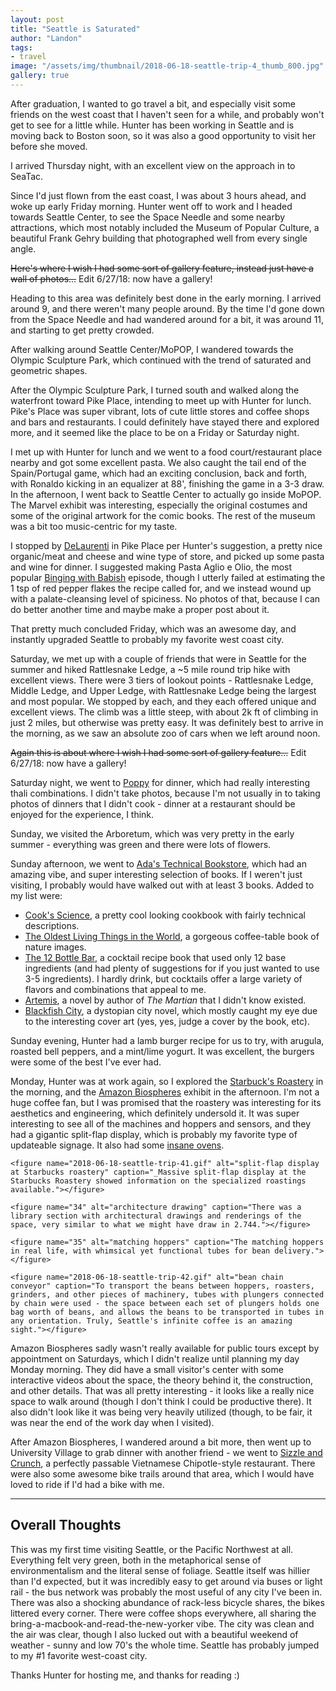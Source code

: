 ```yaml
---
layout: post
title: "Seattle is Saturated"
author: "Landon"
tags:
- travel
image: "/assets/img/thumbnail/2018-06-18-seattle-trip-4_thumb_800.jpg"
gallery: true
---
```


After graduation, I wanted to go travel a bit, and especially visit some friends on the west coast that I haven't seen for a while, and probably won't get to see for a little while. Hunter has been working in Seattle and is moving back to Boston soon, so it was also a good opportunity to visit her before she moved.

I arrived Thursday night, with an excellent view on the approach in to SeaTac.

<div class="gallery">
<figure name="1" alt="views from plane" caption="The approach into SeaTac was one of the best I've seen, excellent views of Mt. Rainier and the surrounding landscape."></figure>
</div>

Since I'd just flown from the east coast, I was about 3 hours ahead, and woke up early Friday morning. Hunter went off to work and I headed towards Seattle Center, to see the Space Needle and some nearby attractions, which most notably included the Museum of Popular Culture, a beautiful Frank Gehry building that photographed well from every single angle.

<p class="tiny"><del>Here's where I wish I had some sort of gallery feature, instead just have a wall of photos...</del> Edit 6/27/18: now have a gallery!</p>

<div class="gallery">
<figure name="4" alt="classic Space Needle photo" caption="The classic view of the Space Needle with a beautiful blue sky background. The whole Seattle Center area felt like Tomorrowland, from Disney World, but less fake. It was extremely geometric and saturated."></figure>

<figure name="6" alt="views from Space Needle" caption="An excellent view of the Puget Sound from the top of the Space Needle."></figure>

<figure name="5" alt="recent upgrades improved the view" caption="Although parts of the Space Needle were still being renovated (and thus had almost no views of Downtown Seattle), the renovations were to replace the glass and drastically improve the view."></figure>
</div>

Heading to this area was definitely best done in the early morning. I arrived around 9, and there weren't many people around. By the time I'd gone down from the Space Needle and had wandered around for a bit, it was around 11, and starting to get pretty crowded.

<div class="gallery">
<figure name="7" alt="mopop was beautiful from every angle" caption="MoPOP, angle 1."></figure>

<figure name="8" alt="mopop was beautiful from every angle" caption="MoPOP, angle 2."></figure>

<figure name="9" alt="mopop was beautiful from every angle" caption="MoPOP, angle 3. Definitely resembled Tomorrowland with the monorail passing through it."></figure>

<figure name="14" alt="mopop was beautiful from every angle" caption="MoPOP, angle 4."></figure>

<figure name="15" alt="mopop was beautiful from every angle" caption="MoPOP, angle 5."></figure>


<figure name="16" alt="mopop was beautiful from every angle" caption="MoPOP, angle 6."></figure>


<figure name="17" alt="mopop was beautiful from every angle" caption="MoPOP, angle 7: This was almost exactly the angle of a Windows 7 desktop background."></figure>
</div>


After walking around Seattle Center/MoPOP, I wandered towards the Olympic Sculpture Park, which continued with the trend of saturated and geometric shapes.

<div class="gallery">
<figure name="10" alt="seattle is hipster af" caption="Wandering toward the Olympic Sculpture Park, I came across a new mural being painted on the side of a coffee shop - about as hipster as can be."></figure>

<figure name="11" alt="olympic sculpture park" caption="The Olympic Sculpture Park was very peaceful in the morning, just a few people relaxing, and people riding bikes passing by."></figure>

<figure name="12" alt="olympic sculpture park" caption="In the Olympic Sculpture Park, there was an area where you could climb down to the water level. There were some awesome textures with algae and rocks."></figure>
</div>

After the Olympic Sculpture Park, I turned south and walked along the waterfront toward Pike Place, intending to meet up with Hunter for lunch. Pike's Place was super vibrant, lots of cute little stores and coffee shops and bars and restaurants. I could definitely have stayed there and explored more, and it seemed like the place to be on a Friday or Saturday night.

<div class="gallery">
<figure name="13" alt="pike place" caption="Wandering through Pike's Place seems to be the quintessential Seattle experience - hipster and vibrant (and surprisingly hilly)."></figure>
</div>

I met up with Hunter for lunch and we went to a food court/restaurant place nearby and got some excellent pasta. We also caught the tail end of the Spain/Portugal game, which had an exciting conclusion, back and forth, with Ronaldo kicking in an equalizer at 88', finishing the game in a 3-3 draw. In the afternoon, I went back to Seattle Center to actually go inside MoPOP. The Marvel exhibit was interesting, especially the original costumes and some of the original artwork for the comic books. The rest of the museum was a bit too music-centric for my taste.

<div class="gallery">
<figure name="2" alt="air guitar: please do not touch" caption="MoPOP had a decent sense of humor, though the overall focus was definitely more music-skewed than my tastes."></figure>
</div>

I stopped by [DeLaurenti](http://www.delaurenti.com/) in Pike Place per Hunter's suggestion, a pretty nice organic/meat and cheese and wine type of store, and picked up some pasta and wine for dinner. I suggested making Pasta Aglio e Olio, the most popular [Binging with Babish](https://www.youtube.com/watch?v=bJUiWdM__Qw) episode, though I utterly failed at estimating the 1 tsp of red pepper flakes the recipe called for, and we instead wound up with a palate-cleansing level of spiciness. No photos of that, because I can do better another time and maybe make a proper post about it.

<div class="gallery">
<figure name="3" alt="sunset from Hunter's building" caption="Hunter's building had an awesome view of the sunset from the roof, though I would have killed for a proper telephoto."></figure>
</div>

That pretty much concluded Friday, which was an awesome day, and instantly upgraded Seattle to probably my favorite west coast city.

Saturday, we met up with a couple of friends that were in Seattle for the summer and hiked Rattlesnake Ledge, a ~5 mile round trip hike with excellent views. There were 3 tiers of lookout points - Rattlesnake Ledge, Middle Ledge, and Upper Ledge, with Rattlesnake Ledge being the largest and most popular. We stopped by each, and they each offered unique and excellent views. The climb was a little steep, with about 2k ft of climbing in just 2 miles, but otherwise was pretty easy. It was definitely best to arrive in the morning, as we saw an absolute zoo of cars when we left around noon.

<p class="tiny"><del>Again this is about where I wish I had some sort of gallery feature...</del> Edit 6/27/18: now have a gallery!</p>

<div class="gallery">
<figure name="18" alt="view up Rattlesnake Ledge" caption="The view up Rattlesnake Ledge."></figure>

<figure name="19" alt="Rattlesnake Ledge" caption="The ledge itself had great views, but was fairly occupied."></figure>

<figure name="20" alt="view from Rattlesnake Ledge" caption="The view from Rattlesnake Ledge."></figure>

<figure name="21" alt="view from Rattlesnake Ledge" caption="The view from Rattlesnake Ledge."></figure>

<figure name="22" alt="view from Rattlesnake Ledge" caption="The view from Rattlesnake Ledge."></figure>

<figure name="23" alt="Hunter on Middle Ledge" caption="Hunter, on Middle Ledge."></figure>

<figure name="24" alt="view from Middle Ledge" caption="The view from the Middle Ledge."></figure>

<figure name="25" alt="Kalyn taking photos" caption="Kalyn was one of the bonus friends, taking photos of the view."></figure>

<figure name="26" alt="hiking crew" caption="The full crew."></figure>
</div>

Saturday night, we went to [Poppy](http://www.poppyseattle.com/) for dinner, which had really interesting thali combinations. I didn't take photos, because I'm not usually in to taking photos of dinners that I didn't cook - dinner at a restaurant should be enjoyed for the experience, I think.

Sunday, we visited the Arboretum, which was very pretty in the early summer - everything was green and there were lots of flowers.

<div class="gallery">
<figure name="28" alt="stream in the Arboretum" caption="Stream in the Japanese Gardens in the Arboretum."></figure>

<figure name="29" alt="lilies in the Arboretum" caption="Lilies in the Japanese Garden section of the Arboretum. These really reminded me of Duke Gardens."></figure>

<figure name="30" alt="koi" caption="Koi."></figure>
</div>

Sunday afternoon, we went to [Ada's Technical Bookstore](https://www.seattletechnicalbooks.com/), which had an amazing vibe, and super interesting selection of books. If I weren't just visiting, I probably would have walked out with at least 3 books. Added to my list were:

- [Cook's Science](https://www.amazon.com/Cooks-Science-Unlock-Favorite-Ingredients/dp/1940352452/ref=tmm_hrd_swatch_0?_encoding=UTF8&qid=&sr=), a pretty cool looking cookbook with fairly technical descriptions.
- [The Oldest Living Things in the World](https://www.amazon.com/Oldest-Living-Things-World/dp/022605750X/ref=tmm_hrd_swatch_0?_encoding=UTF8&qid=&sr=), a gorgeous coffee-table book of nature images.
- [The 12 Bottle Bar](https://www.amazon.com/12-Bottle-Bar-Bottles-Cocktails/dp/076117494X/ref=tmm_pap_swatch_0?_encoding=UTF8&qid=&sr=), a cocktail recipe book that used only 12 base ingredients (and had plenty of suggestions for if you just wanted to use 3-5 ingredients). I hardly drink, but cocktails offer a large variety of flavors and combinations that appeal to me.
- [Artemis](https://www.amazon.com/Artemis-Novel-Andy-Weir-ebook/dp/B06Y55SB48/ref=sr_1_1?ie=UTF8&qid=1529360808&sr=8-1), a novel by author of *The Martian* that I didn't know existed.
- [Blackfish City](https://www.amazon.com/Blackfish-City-Sam-J-Miller-ebook/dp/B071DSNY9G/ref=sr_1_1?ie=UTF8&qid=1529360817&sr=8-1), a dystopian city novel, which mostly caught my eye due to the interesting cover art (yes, yes, judge a cover by the book, etc).

Sunday evening, Hunter had a lamb burger recipe for us to try, with arugula, roasted bell peppers, and a mint/lime yogurt. It was excellent, the burgers were some of the best I've ever had.

<div class="gallery">
<figure name="31" alt="lamb burgers, pre-cooking" caption="Lamb burgers, pre-cooking."></figure>

<figure name="32" alt="lamb burgers, assembled" caption="Lamb burgers, fully assembled and delicious."></figure>
</div>

Monday, Hunter was at work again, so I explored the [Starbuck's Roastery](https://www.starbucksreserve.com/) in the morning, and the [Amazon Biospheres](https://www.seattlespheres.com/) exhibit in the afternoon. I'm not a huge coffee fan, but I was promised that the roastery was interesting for its aesthetics and engineering, which definitely undersold it. It was super interesting to see all of the machines and hoppers and sensors, and they had a gigantic split-flap display, which is probably my favorite type of updateable signage. It also had some [insane ovens](https://www.miwe.eu/download/produktinformation_wenz1919_en.pdf).

<div class="gallery">

	<figure name="2018-06-18-seattle-trip-41.gif" alt="split-flap display at Starbucks roastery" caption="_Massive split-flap display at the Starbucks Roastery showed information on the specialized roastings available."></figure>

	<figure name="34" alt="architecture drawing" caption="There was a library section with architectural drawings and renderings of the space, very similar to what we might have draw in 2.744."></figure>

	<figure name="35" alt="matching hoppers" caption="The matching hoppers in real life, with whimsical yet functional tubes for bean delivery."></figure>

	<figure name="2018-06-18-seattle-trip-42.gif" alt="bean chain conveyor" caption="To transport the beans between hoppers, roasters, grinders, and other pieces of machinery, tubes with plungers connected by chain were used - the space between each set of plungers holds one bag worth of beans, and allows the beans to be transported in tubes in any orientation. Truly, Seattle's infinite coffee is an amazing sight."></figure>

<figure name="37" alt="fancy oven" caption="The bakery inside had some of the most entertainingly over-the-top ovens I've seen: pure rustic, wood-fired look on the front, but actually ultra-sophisticated electronic controls, accessed from the side."></figure>

<figure name="38" alt="high tech controls" caption="Super modern controls with very obviously custom software ran most of the roastery, but appropriately-dressed men with beards in jeans were present to add to the effect."></figure>

<figure name="39" alt="macarons" caption="I stopped by another coffee shop on the way back, which had some amazing-looking macarons."></figure>

<figure name="40" alt="tea" caption="I'm not much of a coffee guy, so I got tea at a coffee shop nearby after visiting the roastery."></figure>
</div>


Amazon Biospheres sadly wasn't really available for public tours except by appointment on Saturdays, which I didn't realize until planning my day Monday morning. They did have a small visitor's center with some interactive videos about the space, the theory behind it, the construction, and other details. That was all pretty interesting - it looks like a really nice space to walk around (though I don't think I could be productive there). It also didn't look like it was being very heavily utilized (though, to be fair, it was near the end of the work day when I visited).

After Amazon Biospheres, I wandered around a bit more, then went up to University Village to grab dinner with another friend - we went to [Sizzle and Crunch](http://sizzleandcrunch.com/), a perfectly passable Vietnamese Chipotle-style restaurant. There were also some awesome bike trails around that area, which I would have loved to ride if I'd had a bike with me.


---

## Overall Thoughts

This was my first time visiting Seattle, or the Pacific Northwest at all. Everything felt very green, both in the metaphorical sense of environmentalism and the literal sense of foliage. Seattle itself was hillier than I'd expected, but it was incredibly easy to get around via buses or light rail - the bus network was probably the most useful of any city I've been in. There was also a shocking abundance of rack-less bicycle shares, the bikes littered every corner. There were coffee shops everywhere, all sharing the bring-a-macbook-and-read-the-new-yorker vibe. The city was clean and the air was clear, though I also lucked out with a beautiful weekend of weather - sunny and low 70's the whole time. Seattle has probably jumped to my #1 favorite west-coast city.

<div class="gallery">
<figure name="27" alt="hunter is an excellent host" caption="Hunter was a lovely host - thanks for hanging out with me and showing me around Seattle!"></figure>
</div>

Thanks Hunter for hosting me, and thanks for reading :)


